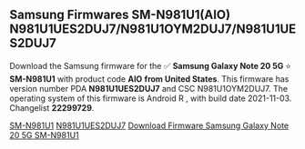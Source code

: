<h2>Samsung Firmwares SM-N981U1(AIO) N981U1UES2DUJ7/N981U1OYM2DUJ7/N981U1UES2DUJ7</h2>
Download the Samsung firmware for the ✅ <strong>Samsung Galaxy Note 20 5G </strong> ⭐ <strong>SM-N981U1</strong> with product code <strong>AIO</strong> <strong> from United States</strong>. This firmware has version number PDA <strong>N981U1UES2DUJ7</strong> and CSC N981U1OYM2DUJ7. The operating system of this firmware is Android R , with build date 2021-11-03. Changelist <strong>22299729</strong>.


[SM-N981U1](https://samfirm.shop/samsung/model/SM-N981U1)
[N981U1UES2DUJ7](https://samfirm.shop/samsung/pda/N981U1UES2DUJ7)
[Download Firmware Samsung Galaxy Note 20 5G SM-N981U1](https://samfirm.shop/samsung/firmware/471063)
